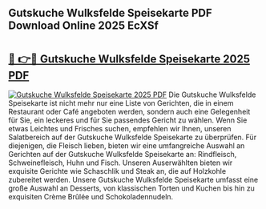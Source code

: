 ## Gutskuche Wulksfelde Speisekarte PDF Download Online 2025 EcXSf

# <h2><a href="http://gccevo.nevu.top/?p=Gutskuche+Wulksfelde+Speisekarte">🔗 👉🔴 Gutskuche Wulksfelde Speisekarte 2025 PDF</a></h2>

[![Gutskuche Wulksfelde Speisekarte 2025 PDF](https://i.imgur.com/dBaPXMq.png)](http://gccevo.nevu.top/?p=Gutskuche+Wulksfelde+Speisekarte)
Die Gutskuche Wulksfelde Speisekarte ist nicht mehr nur eine Liste von Gerichten, die in einem Restaurant oder Café angeboten werden, sondern auch eine Gelegenheit für Sie, ein leckeres und für Sie passendes Gericht zu wählen. Wenn Sie etwas Leichtes und Frisches suchen, empfehlen wir Ihnen, unseren Salatbereich auf der Gutskuche Wulksfelde Speisekarte zu überprüfen. Für diejenigen, die Fleisch lieben, bieten wir eine umfangreiche Auswahl an Gerichten auf der Gutskuche Wulksfelde Speisekarte an: Rindfleisch, Schweinefleisch, Huhn und Fisch. Unseren Auserwählten bieten wir exquisite Gerichte wie Schaschlik und Steak an, die auf Holzkohle zubereitet werden. Unsere Gutskuche Wulksfelde Speisekarte umfasst eine große Auswahl an Desserts, von klassischen Torten und Kuchen bis hin zu exquisiten Crème Brûlée und Schokoladennudeln.
